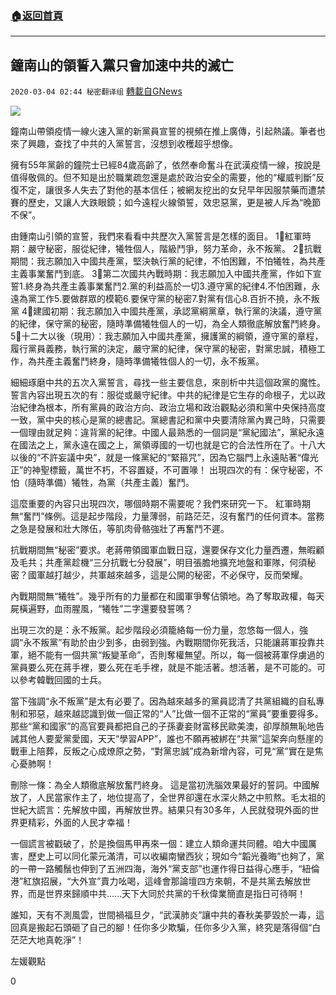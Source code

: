 ###  [:house:返回首頁](https://github.com/ourhimalayas/txt)
---

## 鐘南山的領誓入黨只會加速中共的滅亡
`2020-03-04 02:44 秘密翻译组` [轉載自GNews](https://gnews.org/zh-hant/130860/)

![](https://s3-ap-northeast-1.amazonaws.com/news.guo.offload.media/wp-content/uploads/2020/03/04024328/3.jpg)

鐘南山帶領疫情一線火速入黨的新黨員宣誓的視頻在推上廣傳，引起熱議。筆者也來了興趣，查找了中共的入黨誓言，沒想到收穫超乎想像。

擁有55年黨齡的鐘院士已經84歲高齡了，依然奉命奮斗在武漢疫情一線，按說是值得敬佩的。但不知是出於職業疏忽還是處於政治安全的需要，他的“權威判斷”反復不定，讓很多人失去了對他的基本信任；被網友挖出的女兒早年因服禁藥而遭禁賽的歷史，又讓人大跌眼鏡；如今遠程火線領誓，效忠惡黨，更是被人斥為“晚節不保”。

由鍾南山引領的宣誓，我們來看看中共歷次入黨誓言是怎樣的面目。 
 1⃣️紅軍時期：嚴守秘密，服從紀律，犧牲個人，階級鬥爭，努力革命，永不叛黨。 
 2⃣️抗戰期間：我志願加入中國共產黨，堅決執行黨的紀律，不怕困難，不怕犧牲，為共產主義事業奮鬥到底。 
 3⃣️第二次國共內戰時期：我志願加入中國共產黨，作如下宣誓1.終身為共產主義事業奮鬥2.黨的利益高於一切3.遵守黨的紀律4.不怕困難，永遠為黨工作5.要做群眾的模範6.要保守黨的秘密7.對黨有信心8.百折不撓，永不叛黨
 4⃣️建國初期：我志願加入中國共產黨，承認黨綱黨章，執行黨的決議，遵守黨的紀律，保守黨的秘密，隨時準備犧牲個人的一切，為全人類徹底解放奮鬥終身。 
 5⃣️十二大以後（現用）：我志願加入中國共產黨，擁護黨的綱領，遵守黨的章程，履行黨員義務，執行黨的決定，嚴守黨的紀律，保守黨的秘密，對黨忠誠，積極工作，為共產主義奮鬥終身，隨時準備犧牲個人的一切，永不叛黨。

細細琢磨中共的五次入黨誓言，尋找一些主要信息，來剖析中共這個政黨的魔性。 
誓言內容出現五次的有：服從或嚴守紀律。中共的紀律是它生存的命根子，尤以政治紀律為根本，所有黨員的政治方向、政治立場和政治觀點必須和黨中央保持高度一致，黨中央的核心是黨的總書記。黨總書記和黨中央要清除黨內異己時，只需要一個理由就足夠：違背黨的紀律。中國人最熟悉的一個詞是“黨紀國法”，黨紀永遠在國法之上，黨永遠在國之上，黨領導國的一切也就是它的合法性所在了。十八大以後的“不許妄議中央”，就是一條黨紀的“緊箍咒”，因為它腦門上永遠貼著“偉光正”的神聖標籤，萬世不朽，不容置疑，不可置喙！ 
出現四次的有：保守秘密，不怕（隨時準備）犧牲，為黨（共產主義）奮鬥。

這麼重要的內容只出現四次，哪個時期不需要呢？我們來研究一下。 
紅軍時期無“奮鬥”條例。這是起步階段，力量薄弱，前路茫茫，沒有奮鬥的任何資本。當務之急是發展和壯大隊伍，等肌肉骨骼強壯了再奮鬥不遲。

抗戰期間無“秘密”要求。老蔣帶領國軍血戰日寇，還要保存文化力量西遷，無暇顧及毛共；共產黨趁機“三分抗戰七分發展”，明目張膽地擴充地盤和軍隊，何須秘密？國軍越打越少，共軍越來越多，這是公開的秘密，不必保守，反而榮耀。

內戰期間無“犧牲”。幾乎所有的力量都在和國軍爭奪佔領地。為了奪取政權，每天屍橫遍野，血雨腥風，“犧牲”二字還要發誓嗎？

出現三次的是：永不叛黨。起步階段必須籠絡每一份力量，忽悠每一個人，強調“永不叛黨”有助於由少到多，由弱到強。內戰期間你死我活，只能讓蔣軍投靠共軍，絕不能有一個共黨“叛變革命”，否則奪權無望。所以，每一個被蔣軍俘虜過的黨員要么死在蔣手裡，要么死在毛手裡，就是不能活著。想活著，是不可能的。可以參考韓戰回國的士兵。

當下強調“永不叛黨”是太有必要了。因為越來越多的黨員認清了共黨組織的自私專制和邪惡，越來越認識到做一個正常的“人”比做一個不正常的“黨員”要重要得多。那些“黨和國家”的高官要員都把自己的子孫妻妾財富移民歐美澳，卻厚顏無恥地告誡其他人要愛黨愛國，天天“學習APP”，誰也不願再被綁在“共黨”這架奔向懸崖的戰車上陪葬，反叛之心成燎原之勢，“對黨忠誠”成為新增內容，可見“黨”實在是焦心憂肺啊！

刪除一條：為全人類徹底解放奮鬥終身。 
這是當初洗腦效果最好的誓詞。中國解放了，人民當家作主了，地位提高了，全世界卻還在水深火熱之中煎熬。毛太祖的世紀大謊言：先解放中國，再解放世界。結果只有30多年，人民就發現外面的世界更精彩，外面的人民才幸福！

一個謊言被戳破了，於是換個馬甲再來一個：建立人類命運共同體。咱大中國厲害，歷史上可以同化蒙元滿清，可以收編南蠻西狄；現如今“韜光養晦”也夠了，黨的一帶一路觸鬚也伸到了五洲四海，海外“黨支部”也運作得日益得心應手，“紐倫港”紅旗招展，“大外宣”賣力吆喝，這峰會那論壇四方來朝，不是共黨去解放世界，而是世界來歸順中共……天下大同於共黨的千秋偉業簡直是指日可待啊！

誰知，天有不測風雲，世間禍福旦夕，“武漢肺炎”讓中共的春秋美夢毀於一毒，這回真是搬起石頭砸了自己的腳！任你多少欺騙，任你多少入黨，終究是落得個“白茫茫大地真乾淨”！

左媛觀點

0
